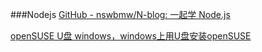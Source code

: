 ###Nodejs
[GitHub - nswbmw/N-blog: 一起学 Node.js](https://github.com/nswbmw/N-blog)

[openSUSE U盘 windows，windows上用U盘安装openSUSE](http://blog.csdn.net/phodal/article/details/8683203)
